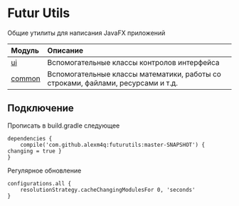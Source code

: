 # Futur Utils
Общие утилиты для написания JavaFX приложений

|Модуль                     |Описание
|:--------------------------|:-
|<a href="https://github.com/AlexM4Q/FuturUtils/tree/master/src/main/java/com/futur/ui">ui</a>          |Вспомогательные классы контролов интерфейса
|<a href="https://github.com/AlexM4Q/FuturUtils/tree/master/src/main/java/com/futur/common">common</a>  |Вспомогательные классы математики, работы со строками, файлами, ресурсами и т.д.


## Подключение
Прописать в build.gradle следующее
```
dependencies {
    compile('com.github.alexm4q:futurutils:master-SNAPSHOT') { changing = true }
}
```
 Регулярное обновление
```
configurations.all {
    resolutionStrategy.cacheChangingModulesFor 0, 'seconds'
}
 ```
